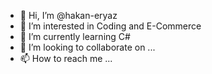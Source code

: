 - 👋 Hi, I’m @hakan-eryaz
- 👀 I’m interested in Coding and E-Commerce
- 🌱 I’m currently learning C#
- 💞️ I’m looking to collaborate on ...
- 📫 How to reach me ...

<!---
hakan-eryaz/hakan-eryaz is a ✨ special ✨ repository because its `README.md` (this file) appears on your GitHub profile.
You can click the Preview link to take a look at your changes.
--->
